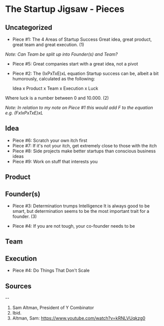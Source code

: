 
The Startup Jigsaw - Pieces
=========================================================

## Uncategorized
- Piece #1: The 4 Areas of Startup Success
Great idea, great product, great team and great execution. (1)

*Note: Can Team be split up into Founder(s) and Team?*

- Piece #5: Great companies start with a great idea, not a pivot


- Piece #2: The (IxPxTxE)xL equation
Startup success can be, albeit a bit humorously, calculated as the following:
	
	Idea x Product x Team x Execution x Luck

Where luck is a number between 0 and 10.000. (2)


*Note: In relation to my note on Piece #1 this would add F to the equation e.g. (FxIxPxTxE)xL*


## Idea
- Piece #6: Scratch your own itch first
- Piece #7: If it's not your itch, get extremely close to those with the itch
- Piece #8: Side projects make better startups than conscious business ideas
- Piece #9: Work on stuff that interests you




## Product


## Founder(s)
- Piece #3: Determination trumps Intelligence
It is always good to be smart, but determination seems to be the most important trait for a founder. (3)

- Piece #4: If you are not tough, your co-founder needs to be



## Team


## Execution
- Piece #4: Do Things That Don't Scale



## Sources
--
1. Sam Altman, President of Y Combinator
2. Ibid.
3. Altman, Sam: https://www.youtube.com/watch?v=kRNLVUqkzg0